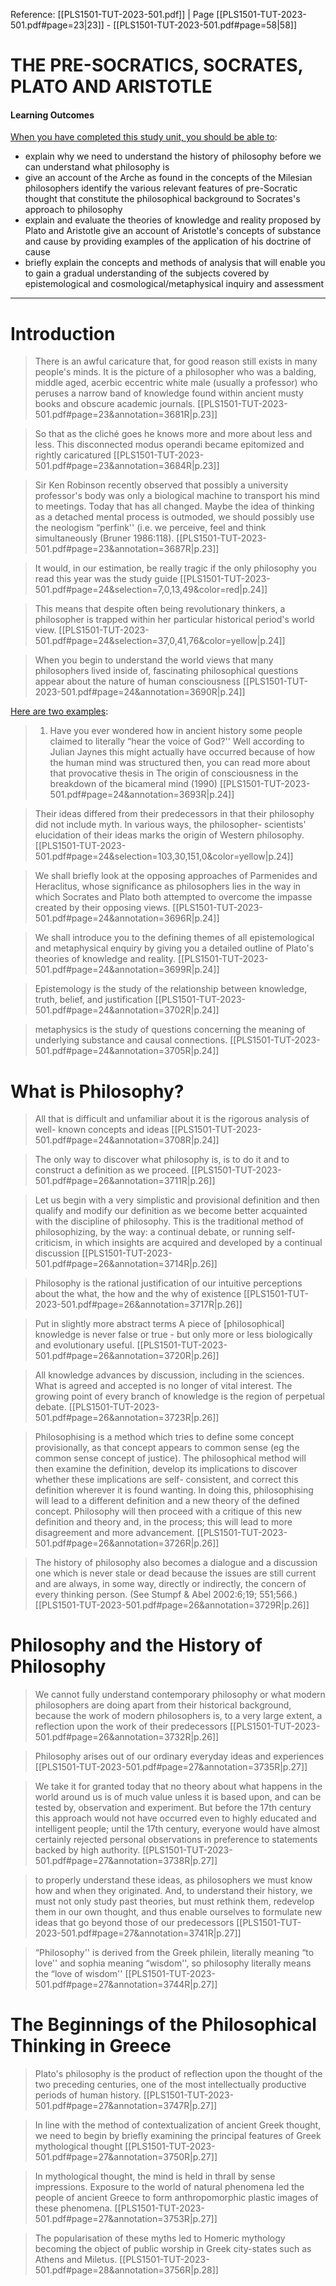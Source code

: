 Reference: [[PLS1501-TUT-2023-501.pdf]] | Page [[PLS1501-TUT-2023-501.pdf#page=23|23]] - [[PLS1501-TUT-2023-501.pdf#page=58|58]]
# THE PRE-SOCRATICS, SOCRATES, PLATO AND ARISTOTLE
#### Learning Outcomes
<u>When you have completed this study unit, you should be able to</u>:
- explain why we need to understand the history of philosophy before we can understand what philosophy is
- give an account of the Arche as found in the concepts of the Milesian philosophers identify the various relevant features of pre-Socratic thought that constitute the philosophical background to Socrates's approach to philosophy
- explain and evaluate the theories of knowledge and reality proposed by Plato and Aristotle give an account of Aristotle's concepts of substance and cause by providing examples of the application of his doctrine of cause
- briefly explain the concepts and methods of analysis that will enable you to gain a gradual understanding of the subjects covered by epistemological and cosmological/metaphysical inquiry and assessment
---
# Introduction
>There is an awful caricature that, for good reason still exists in many people's minds. It is the picture of a philosopher who was a balding, middle aged, acerbic eccentric white male (usually a professor) who peruses a narrow band of knowledge found within ancient musty books and obscure academic journals. [[PLS1501-TUT-2023-501.pdf#page=23&annotation=3681R|p.23]]

>So that as the cliché goes he knows more and more about less and less. This disconnected modus operandi became epitomized and rightly caricatured [[PLS1501-TUT-2023-501.pdf#page=23&annotation=3684R|p.23]]

> Sir Ken Robinson recently observed that possibly a university professor's body was only a biological machine to transport his mind to meetings. Today that has all changed. Maybe the idea of thinking as a detached mental process is outmoded, we should possibly use the neologism “perfink'' (i.e. we perceive, feel and think simultaneously (Bruner 1986:118). [[PLS1501-TUT-2023-501.pdf#page=23&annotation=3687R|p.23]]

>It would, in our estimation, be really tragic if the only philosophy you read this year was the study guide [[PLS1501-TUT-2023-501.pdf#page=24&selection=7,0,13,49&color=red|p.24]]

>This means that despite often being revolutionary thinkers, a philosopher is trapped within her particular historical period's world view. [[PLS1501-TUT-2023-501.pdf#page=24&selection=37,0,41,76&color=yellow|p.24]]

>When you begin to understand the world views that many philosophers lived inside of, fascinating philosophical questions appear about the nature of human consciousness [[PLS1501-TUT-2023-501.pdf#page=24&annotation=3690R|p.24]]

<u>Here are two examples</u>:
>1. Have you ever wondered how in ancient history some people claimed to literally “hear the voice of God?'' Well according to Julian Jaynes this might actually have occurred because of how the human mind was structured then, you can read more about that provocative thesis in The origin of consciousness in the breakdown of the bicameral mind (1990) [[PLS1501-TUT-2023-501.pdf#page=24&annotation=3693R|p.24]]

> Their ideas differed from their predecessors in that their philosophy did not include myth. In various ways, the philosopher- scientists' elucidation of their ideas marks the origin of Western philosophy. [[PLS1501-TUT-2023-501.pdf#page=24&selection=103,30,151,0&color=yellow|p.24]]

>We shall briefly look at the opposing approaches of Parmenides and Heraclitus, whose significance as philosophers lies in the way in which Socrates and Plato both attempted to overcome the impasse created by their opposing views. [[PLS1501-TUT-2023-501.pdf#page=24&annotation=3696R|p.24]]

>We shall introduce you to the defining themes of all epistemological and metaphysical enquiry by giving you a detailed outline of Plato's theories of knowledge and reality. [[PLS1501-TUT-2023-501.pdf#page=24&annotation=3699R|p.24]]

>Epistemology is the study of the relationship between knowledge, truth, belief, and justification [[PLS1501-TUT-2023-501.pdf#page=24&annotation=3702R|p.24]]

>metaphysics is the study of questions concerning the meaning of underlying substance and causal connections. [[PLS1501-TUT-2023-501.pdf#page=24&annotation=3705R|p.24]]

# What is Philosophy?
> All that is difficult and unfamiliar about it is the rigorous analysis of well- known concepts and ideas [[PLS1501-TUT-2023-501.pdf#page=24&annotation=3708R|p.24]]

>The only way to discover what philosophy is, is to do it and to construct a definition as we proceed. [[PLS1501-TUT-2023-501.pdf#page=26&annotation=3711R|p.26]]

 >Let us begin with a very simplistic and provisional definition and then qualify and modify our definition as we become better acquainted with the discipline of philosophy. This is the traditional method of philosophizing, by the way: a continual debate, or running self-criticism, in which insights are acquired and developed by a continual discussion [[PLS1501-TUT-2023-501.pdf#page=26&annotation=3714R|p.26]]
 
 >Philosophy is the rational justification of our intuitive perceptions about the what, the how and the why of existence [[PLS1501-TUT-2023-501.pdf#page=26&annotation=3717R|p.26]]
 
 > Put in slightly more abstract terms A piece of [philosophical] knowledge is never false or true - but only more or less biologically and evolutionary useful. [[PLS1501-TUT-2023-501.pdf#page=26&annotation=3720R|p.26]]
 
 >All knowledge advances by discussion, including in the sciences. What is agreed and accepted is no longer of vital interest. The growing point of every branch of knowledge is the region of perpetual debate. [[PLS1501-TUT-2023-501.pdf#page=26&annotation=3723R|p.26]]
 
>Philosophising is a method which tries to define some concept provisionally, as that concept appears to common sense (eg the common sense concept of justice). The philosophical method will then examine the definition, develop its implications to discover whether these implications are self- consistent, and correct this definition wherever it is found wanting. In doing this, philosophising will lead to a different definition and a new theory of the defined concept. Philosophy will then proceed with a critique of this new definition and theory and, in the process; this will lead to more disagreement and more advancement. [[PLS1501-TUT-2023-501.pdf#page=26&annotation=3726R|p.26]]

>The history of philosophy also becomes a dialogue and a discussion one which is never stale or dead because the issues are still current and are always, in some way, directly or indirectly, the concern of every thinking person. (See Stumpf & Abel 2002:6;19; 551;566.) [[PLS1501-TUT-2023-501.pdf#page=26&annotation=3729R|p.26]]

# Philosophy and the History of Philosophy
>We cannot fully understand contemporary philosophy or what modern philosophers are doing apart from their historical background, because the work of modern philosophers is, to a very large extent, a reflection upon the work of their predecessors [[PLS1501-TUT-2023-501.pdf#page=26&annotation=3732R|p.26]]

>Philosophy arises out of our ordinary everyday ideas and experiences [[PLS1501-TUT-2023-501.pdf#page=27&annotation=3735R|p.27]]

>We take it for granted today that no theory about what happens in the world around us is of much value unless it is based upon, and can be tested by, observation and experiment. But before the 17th century this approach would not have occurred even to highly educated and intelligent people; until the 17th century, everyone would have almost certainly rejected personal observations in preference to statements backed by high authority. [[PLS1501-TUT-2023-501.pdf#page=27&annotation=3738R|p.27]]

>to properly understand these ideas, as philosophers we must know how and when they originated. And, to understand their history, we must not only study past theories, but must rethink them, redevelop them in our own thought, and thus enable ourselves to formulate new ideas that go beyond those of our predecessors [[PLS1501-TUT-2023-501.pdf#page=27&annotation=3741R|p.27]]

>“Philosophy'' is derived from the Greek philein, literally meaning “to love'' and sophia meaning “wisdom'', so philosophy literally means the “love of wisdom'' [[PLS1501-TUT-2023-501.pdf#page=27&annotation=3744R|p.27]]

# The Beginnings of the Philosophical Thinking in Greece
>Plato's philosophy is the product of reflection upon the thought of the two preceding centuries, one of the most intellectually productive periods of human history. [[PLS1501-TUT-2023-501.pdf#page=27&annotation=3747R|p.27]]

>In line with the method of contextualization of ancient Greek thought, we need to begin by briefly examining the principal features of Greek mythological thought [[PLS1501-TUT-2023-501.pdf#page=27&annotation=3750R|p.27]]

>In mythological thought, the mind is held in thrall by sense impressions. Exposure to the world of natural phenomena led the people of ancient Greece to form anthropomorphic plastic images of these phenomena. [[PLS1501-TUT-2023-501.pdf#page=27&annotation=3753R|p.27]]

>The popularisation of these myths led to Homeric mythology becoming the object of public worship in Greek city-states such as Athens and Miletus. [[PLS1501-TUT-2023-501.pdf#page=28&annotation=3756R|p.28]]

